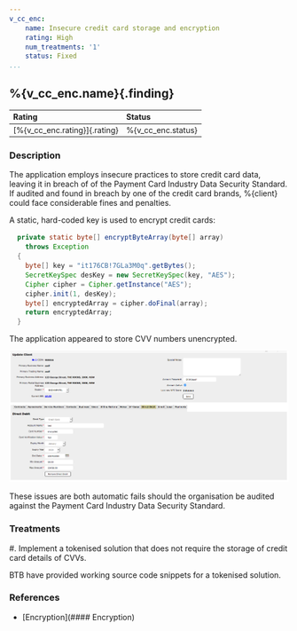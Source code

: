 ```yaml
---
v_cc_enc:
    name: Insecure credit card storage and encryption
    rating: High
    num_treatments: '1'
    status: Fixed
...
```


## %{v_cc_enc.name}{.finding}

| Rating                        | Status             | 
:-------------------------------|:-------------------|
| [%{v_cc_enc.rating}]{.rating} | %{v_cc_enc.status} | 

### Description

The application employs insecure practices to store credit card data, leaving it in breach of of the Payment Card Industry Data Security Standard. If audited and found in breach by one of the credit card brands, %{client} could face considerable fines and penalties.

A static, hard-coded key is used to encrypt credit cards:

```java
  private static byte[] encryptByteArray(byte[] array)
    throws Exception
  {
    byte[] key = "it176CB!7GLa3M0q".getBytes();
    SecretKeySpec desKey = new SecretKeySpec(key, "AES");
    Cipher cipher = Cipher.getInstance("AES");
    cipher.init(1, desKey);
    byte[] encryptedArray = cipher.doFinal(array);
    return encryptedArray;
  }
```

The application appeared to store CVV numbers unencrypted.

![credit_card_details_stored.png](images/credit_card_details_stored.png "Credit card details stored in CINDY")

These issues are both automatic fails should the organisation be audited against the Payment Card Industry Data Security Standard.

### Treatments
<div class="treatment">
#. Implement a tokenised solution that does not require the storage of credit card details of CVVs.
</div>

BTB have provided working source code snippets for a tokenised solution.

### References

* [Encryption](#### Encryption)
